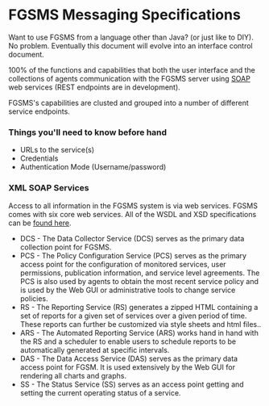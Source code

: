# FGSMS Messaging Specifications

Want to use FGSMS from a language other than Java? (or just like to DIY). No problem.
Eventually this document will evolve into an interface control document.

100% of the functions and capabilities that both the user interface and the collections of agents communication with the FGSMS server using <a href="http://www.w3.org/TR/soap/">SOAP</a> web services (REST endpoints are in development).

FGSMS's capabilities are clusted and grouped into a number of different service endpoints. 

### Things you'll need to know before hand

 * URLs to the service(s)
 * Credentials
 * Authentication Mode (Username/password)


### XML SOAP Services
Access to all information in the FGSMS system is via web services. FGSMS comes with six core web services. All of the WSDL and XSD specifications can be 
<a href="https://github.com/mil-oss/fgsms/tree/master/fgsms-common-interfaces/src/main/resources">found here</a>.

 * DCS - The Data Collector Service (DCS) serves as the primary data collection point for FGSMS. 
 * PCS - The Policy Configuration Service (PCS) serves as the primary access point for the configuration of monitored services, user permissions, publication information, and service level agreements. The PCS is also used by agents to obtain the most recent service policy and is used by the Web GUI or administrative tools to change service policies.
 * RS - The Reporting Service (RS) generates a zipped HTML containing a set of reports for a given set of services over a given period of time. These reports can further be customized via style sheets and html files..
 * ARS - The Automated Reporting Service (ARS) works hand in hand with the RS and a scheduler to enable users to schedule reports to be automatically generated at specific intervals.
 * DAS - The Data Access Service (DAS) serves as the primary data access point for FGSM. It is used extensively by the Web GUI for rendering all charts and graphs.
 * SS - The Status Service (SS) serves as an access point getting and setting the current operating status of a service.

